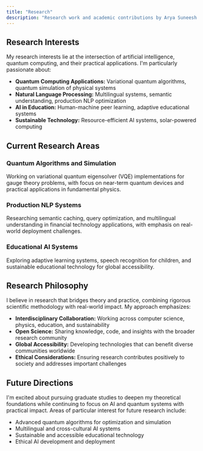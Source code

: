 ```yaml
---
title: "Research"
description: "Research work and academic contributions by Arya Suneesh in quantum computing, NLP, and machine learning, spanning international collaborations and cutting-edge applications."
---
```


## Research Interests

My research interests lie at the intersection of artificial intelligence, quantum computing, and their practical applications. I'm particularly passionate about:

- **Quantum Computing Applications:** Variational quantum algorithms, quantum simulation of physical systems
- **Natural Language Processing:** Multilingual systems, semantic understanding, production NLP optimization  
- **AI in Education:** Human-machine peer learning, adaptive educational systems
- **Sustainable Technology:** Resource-efficient AI systems, solar-powered computing

## Current Research Areas

### Quantum Algorithms and Simulation
Working on variational quantum eigensolver (VQE) implementations for gauge theory problems, with focus on near-term quantum devices and practical applications in fundamental physics.

### Production NLP Systems
Researching semantic caching, query optimization, and multilingual understanding in financial technology applications, with emphasis on real-world deployment challenges.

### Educational AI Systems
Exploring adaptive learning systems, speech recognition for children, and sustainable educational technology for global accessibility.

## Research Philosophy

I believe in research that bridges theory and practice, combining rigorous scientific methodology with real-world impact. My approach emphasizes:

- **Interdisciplinary Collaboration:** Working across computer science, physics, education, and sustainability
- **Open Science:** Sharing knowledge, code, and insights with the broader research community
- **Global Accessibility:** Developing technologies that can benefit diverse communities worldwide
- **Ethical Considerations:** Ensuring research contributes positively to society and addresses important challenges

## Future Directions

I'm excited about pursuing graduate studies to deepen my theoretical foundations while continuing to focus on AI and quantum systems with practical impact. Areas of particular interest for future research include:

- Advanced quantum algorithms for optimization and simulation
- Multilingual and cross-cultural AI systems
- Sustainable and accessible educational technology
- Ethical AI development and deployment